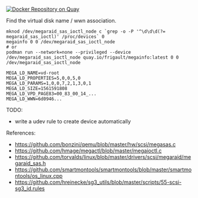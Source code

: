 [![Docker Repository on Quay](https://quay.io/repository/frigault/megainfo/status "Docker Repository on Quay")](https://quay.io/repository/frigault/megainfo)

Find the virtual disk name / wwn association.

```
mknod /dev/megaraid_sas_ioctl_node c `grep -o -P '^\d\d\d(?= megaraid_sas_ioctl)' /proc/devices` 0
megainfo 0 0 /dev/megaraid_sas_ioctl_node
# or
podman run --network=none --privileged --device /dev/megaraid_sas_ioctl_node quay.io/frigault/megainfo:latest 0 0 /dev/megaraid_sas_ioctl_node

MEGA_LD_NAME=vd-root
MEGA_LD_PROPERTIES=5,0,0,5,0
MEGA_LD_PARAMS=1,0,0,7,2,1,3,0,1
MEGA_LD_SIZE=1561591808
MEGA_LD_VPD_PAGE83=00_83_00_14_...
MEGA_LD_WWN=6d0946...
```

TODO:
- write a udev rule to create device automatically


References:
- https://github.com/bonzini/qemu/blob/master/hw/scsi/megasas.c
- https://github.com/hmage/megactl/blob/master/megaioctl.c
- https://github.com/torvalds/linux/blob/master/drivers/scsi/megaraid/megaraid_sas.h
- https://github.com/smartmontools/smartmontools/blob/master/smartmontools/os_linux.cpp
- https://github.com/hreinecke/sg3_utils/blob/master/scripts/55-scsi-sg3_id.rules

